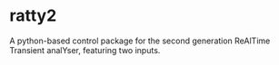 ratty2
======

A python-based control package for the second generation ReAlTime Transient analYser, featuring two inputs.